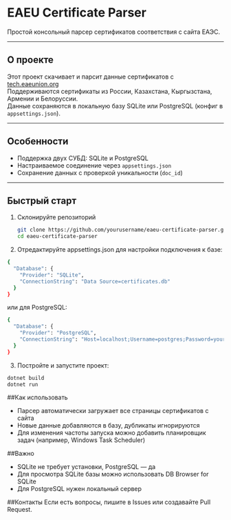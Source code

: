 # EAEU Certificate Parser

Простой консольный парсер сертификатов соответствия с сайта ЕАЭС.

---

## О проекте

Этот проект скачивает и парсит данные сертификатов с [tech.eaeunion.org](https://tech.eaeunion.org/tech/registers/35-1/ru/registryList/conformityDocs)  
Поддерживаются сертификаты из России, Казахстана, Кыргызстана, Армении и Белоруссии.  
Данные сохраняются в локальную базу SQLite или PostgreSQL (конфиг в `appsettings.json`).

---

## Особенности

- Поддержка двух СУБД: SQLite и PostgreSQL
- Настраиваемое соединение через `appsettings.json`
- Сохранение данных с проверкой уникальности (`doc_id`)

---

## Быстрый старт

1. Склонируйте репозиторий  
   ```bash
   git clone https://github.com/yourusername/eaeu-certificate-parser.git
   cd eaeu-certificate-parser 
   ```

2. Отредактируйте appsettings.json для настройки подключения к базе:

```bash
{
  "Database": {
    "Provider": "SQLite",
    "ConnectionString": "Data Source=certificates.db"
  }
}
```
или для PostgreSQL:

```bash
{
  "Database": {
    "Provider": "PostgreSQL",
    "ConnectionString": "Host=localhost;Username=postgres;Password=yourpassword;Database=certificatesdb"
  }
}
```

3. Постройте и запустите проект:

```bash
dotnet build
dotnet run
```
##Как использовать
- Парсер автоматически загружает все страницы сертификатов с сайта
- Новые данные добавляются в базу, дубликаты игнорируются
- Для изменения частоты запуска можно добавить планировщик задач (например, Windows Task Scheduler)

##Важно
- SQLite не требует установки, PostgreSQL — да
- Для просмотра SQLite базы можно использовать DB Browser for SQLite
- Для PostgreSQL нужен локальный сервер

##Контакты
Если есть вопросы, пишите в Issues или создавайте Pull Request.
